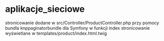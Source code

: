 # aplikacje_sieciowe
stronicowanie dodane w src/Controller/ProductController.php przy pomocy bundla knppaginatorbundle dla Symfony w funkcji index
stronicowanie wyświetlane w templates/product/index.html.twig
